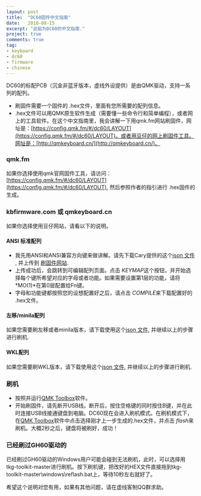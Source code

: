 ```yaml
---
layout: post
title:  "DC60固件中文指南"
date:   2018-08-15
excerpt: "此贴为DC60的中文指南."
project: true
comments: true
tag:
- keyboard
- dc60
- firmware
- chinese
---
```


DC60的标配PCB（沉金非蓝牙版本，虚线外设提供）是由QMK驱动，支持一系列的配列。

* 刷固件需要一个固件的 .hex文件，里面有您所需要的配列信息。
* .hex文件可以用QMK原生软件生成（需要懂一些命令行和简单编程），或者网上的工具软件。在这个中文指南里，我会讲解一下用qmk.fm网站刷固件，网址是：[https://config.qmk.fm/#/dc60/LAYOUT](https://config.qmk.fm/#/dc60/LAYOUT)。或者用豆仔的网上刷固件工具。网址是：[http://qmkeyboard.cn/](http://qmkeyboard.cn/)。


### qmk.fm

如果你选择使用qmk官网固件工具，请访问：[https://config.qmk.fm/#/dc60/LAYOUT](https://config.qmk.fm/#/dc60/LAYOUT), 然后参照作者的指引进行 .hex固件的生成。

### kbfirmware.com 或 qmkeyboard.cn

如果你选择使用豆仔网站，请看以下的说明。

#### ANSI 标准配列
* 我先用ANSI和ANSI兼容方向键来做讲解。请先下载Cary提供的这个[json 文件](/assets/firmware/dc60.json) , 并上传到 [刷固件网站](http://qmkeyboard.cn/).
* 上传成功后，会跳转到可编辑配列页面。点击 *KEYMAP*这个按钮，并开始选择每个键所希望对应的字母或者功能。如果需要设置第1层的功能，请将 *MO(1)*在第0层配置给Fn键。
* 字母和功能键都按照您的设想配置好之后，请点击 *COMPILE*来下载配置好的 .hex文件。


#### 左移/minila配列

如果您需要刷左移或者minila版本，请下载使用这个[json 文件](/assets/firmware/dc60_minila.json), 并继续以上的步骤进行刷机.

#### WKL配列

如果您需要刷WKL版本，请下载使用这个[json 文件](/assets/firmware/dc60-WKL.json), 并继续以上的步骤进行刷机.

### 刷机

* 按照并运行[QMK Toolbox](https://github.com/qmk/qmk_toolbox/releases)软件。
* 开始刷固件，请先断开USB线。断开后，按住空格键的同时按住B键，并在此时连接USB线接通键盘到电脑。DC60现在会进入刷机模式。在刷机模式下，在[QMK Toolbox](https://github.com/qmk/qmk_toolbox/releases)软件中点击选择刚才上一步生成的.hex文件，并点击 *flash*来刷机。大概2秒之后，键盘将被刷好，成功！

### 已经刷过GH60驱动的

已经刷过GH60驱动的Windows用户可能会碰到无法刷机，此时，可以选择用tkg-toolkit-master进行刷机。按下刷机键，把改好的HEX文件直接拖到tkg-toolkit-master\windows\reflash.bat上，等待10秒左右就好了。

希望这个说明对您有用，如果有其他问题，请在虚线客制QQ群求助。
